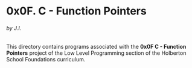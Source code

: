 <h1>0x0F. C - Function Pointers</h1>
<h6>by J.I.</h6>

This directory contains programs associated with the <strong>0x0F C - Function Pointers</strong> project of the Low Level Programming section of the Holberton School Foundations curriculum.
